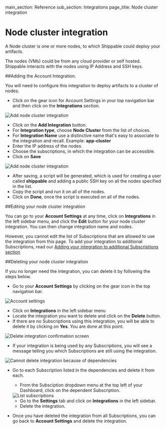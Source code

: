 main_section: Reference
sub_section: Integrations
page_title: Node cluster integration

# Node cluster integration

A Node cluster is one or more nodes, to which Shippable could deploy your artifacts.

The nodes (VMs) could be from any cloud provider or self hosted. Shippable interacts with the nodes using IP Address and SSH keys.

##Adding the Account Integration.

You will need to configure this integration to deploy artifacts to a cluster of nodes.

* Click on the gear icon for Account Settings in your top navigation bar and then click on the **Integrations** section.

<img src="../../images/reference/integrations/account-settings.png" alt="Add node cluster integration">

* Click on the **Add Integration** button.
* For **Integration type**, choose **Node Cluster** from the list of choices.
* For **Integration Name** use a distinctive name that's easy to associate to the integration and recall. Example: **app-cluster**
* Enter the IP address of the nodes.
* Choose the subscriptions, in which the integration can be accessible.
* Click on **Save**

<img src="../../images/reference/integrations/node-cluster-int.png" alt="Add node cluster integration">

* After saving, a script will be generated, which is used for creating a user called **shippable** and adding a public SSH key on all the nodes specified in the list.
* Copy the script and run it on all of the nodes.
* Click on **Done**, once the script is executed on all of the nodes.

##Editing your node cluster integration

You can go to your **Account Settings** at any time, click on **Integrations** in the left sidebar menu, and click the **Edit** button for your node cluster integration. You can then change integration name and nodes.

However, you cannot edit the list of Subscriptions that are allowed to use the integration from this page. To add your integration to additional Subscriptions, read our [Adding your integration to additional Subscriptions section](integrations-overview/#add-subscriptions)

##Deleting your node cluster integration

If you no longer need the integration, you can delete it by following the steps below.

-  Go to your **Account Settings** by clicking on the gear icon in the top navigation bar.

<img src="../../images/reference/integrations/account-settings.png" alt="Account settings">

-  Click on **Integrations** in the left sidebar menu
- Locate the integration you want to delete and click on the **Delete** button.
- If there are no Subscriptions using this integration, you will be able to delete it by clicking on **Yes**. You are done at this point.

<img src="../../images/reference/integrations/confirm-delete-integration.png" alt="Delete integration confirmation screen">

- If your integration is being used by any Subscriptions, you will see a message telling you which Subscriptions are still using the integration.

<img src="../../images/reference/integrations/cannot-delete-integration.png" alt="Cannot delete integration because of dependencies">

- Go to each Subscription listed in the dependencies and delete it from each.
    - From the Subsciption dropdown menu at the top left of your Dashboard, click on the dependent Subscription.

    <img src="../../images/reference/integrations/list-subscriptions.png" alt="List subscriptions">

    - Go to the **Settings** tab and click on **Integrations** in the left sidebar.
    - Delete the integration.
- Once you have deleted the integration from all Subscriptions, you can go back to **Account Settings** and delete the integration.
